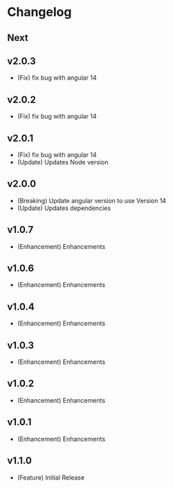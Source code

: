 # Changelog

## Next

## v2.0.3
* (Fix) fix bug with angular 14

## v2.0.2
* (Fix) fix bug with angular 14

## v2.0.1
* (Fix) fix bug with angular 14
* (Update) Updates Node version

## v2.0.0
* (Breaking) Update angular version to use Version 14
* (Update) Updates dependencies

## v1.0.7
* (Enhancement) Enhancements

## v1.0.6
* (Enhancement) Enhancements

## v1.0.4
* (Enhancement) Enhancements

## v1.0.3
* (Enhancement) Enhancements

## v1.0.2
* (Enhancement) Enhancements

## v1.0.1
* (Enhancement) Enhancements

## v1.1.0

* (Feature) Initial Release
